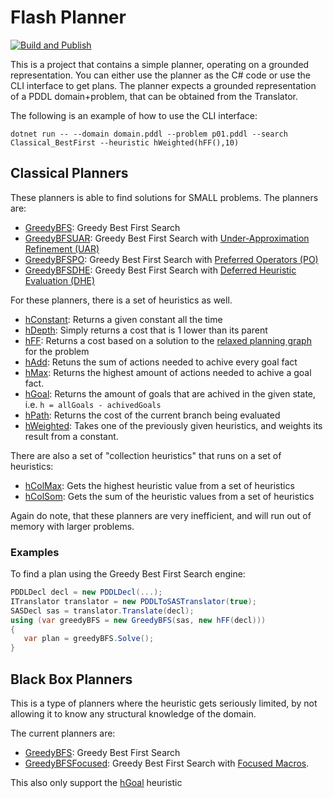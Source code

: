 # Flash Planner
[![Build and Publish](https://github.com/kris701/FlashPlanner/actions/workflows/dotnet-desktop.yml/badge.svg)](https://github.com/kris701/FlashPlanner/actions/workflows/dotnet-desktop.yml)

This is a project that contains a simple planner, operating on a grounded representation.
You can either use the planner as the C# code or use the CLI interface to get plans.
The planner expects a grounded representation of a PDDL domain+problem, that can be obtained from the Translator.

The following is an example of how to use the CLI interface:
```
dotnet run -- --domain domain.pddl --problem p01.pddl --search Classical_BestFirst --heuristic hWeighted(hFF(),10)
```

## Classical Planners

These planners is able to find solutions for SMALL problems.
The planners are:
* [GreedyBFS](FlashPlanner.Search/Search/Classical/GreedyBFS.cs): Greedy Best First Search
* [GreedyBFSUAR](FlashPlanner.Search/Search/Classical/GreedyBFSUAR.cs): Greedy Best First Search with [Under-Approximation Refinement (UAR)](https://ojs.aaai.org/index.php/ICAPS/article/view/13678)
* [GreedyBFSPO](FlashPlanner.Search/Search/Classical/GreedyBFSPO.cs): Greedy Best First Search with [Preferred Operators (PO)](https://ai.dmi.unibas.ch/papers/helmert-jair06.pdf)
* [GreedyBFSDHE](FlashPlanner.Search/Search/Classical/GreedyBFSDHE.cs): Greedy Best First Search with [Deferred Heuristic Evaluation (DHE)](https://ai.dmi.unibas.ch/papers/helmert-jair06.pdf)

For these planners, there is a set of heuristics as well.
* [hConstant](FlashPlanner.Search/Heuristics/hConstant.cs): Returns a given constant all the time
* [hDepth](FlashPlanner.Search/Heuristics/hDepth.cs): Simply returns a cost that is 1 lower than its parent
* [hFF](FlashPlanner.Search/Heuristics/hFF.cs): Returns a cost based on a solution to the [relaxed planning graph](https://www.youtube.com/watch?app=desktop&v=7XH60fuMlIM) for the problem
* [hAdd](FlashPlanner.Search/Heuristics/hAdd.cs): Retuns the sum of actions needed to achive every goal fact
* [hMax](FlashPlanner.Search/Heuristics/hMax.cs): Returns the highest amount of actions needed to achive a goal fact.
* [hGoal](FlashPlanner.Search/Heuristics/hGoal.cs): Returns the amount of goals that are achived in the given state, i.e. `h = allGoals - achivedGoals`
* [hPath](FlashPlanner.Search/Heuristics/hPath.cs): Returns the cost of the current branch being evaluated
* [hWeighted](FlashPlanner.Search/Heuristics/hWeighted.cs): Takes one of the previously given heuristics, and weights its result from a constant.

There are also a set of "collection heuristics" that runs on a set of heuristics:
* [hColMax](FlashPlanner.Search/HeuristicsCollections/hColMax.cs): Gets the highest heuristic value from a set of heuristics
* [hColSom](FlashPlanner.Search/HeuristicsCollections/hColSum.cs): Gets the sum of the heuristic values from a set of heuristics

Again do note, that these planners are very inefficient, and will run out of memory with larger problems.

### Examples
To find a plan using the Greedy Best First Search engine:
```csharp
PDDLDecl decl = new PDDLDecl(...);
ITranslator translator = new PDDLToSASTranslator(true);
SASDecl sas = translator.Translate(decl);
using (var greedyBFS = new GreedyBFS(sas, new hFF(decl)))
{
   var plan = greedyBFS.Solve();
}
```

## Black Box Planners
This is a type of planners where the heuristic gets seriously limited, by not allowing it to know any structural knowledge of the domain.

The current planners are:
* [GreedyBFS](FlashPlanner.Search/Search/BlackBox/GreedyBFS.cs): Greedy Best First Search
* [GreedyBFSFocused](FlashPlanner.Search/Search/BlackBox/GreedyBFSFocused.cs): Greedy Best First Search with [Focused Macros](https://arxiv.org/abs/2004.13242). 

This also only support the [hGoal](FlashPlanner.Search/Heuristics/hGoal.cs) heuristic